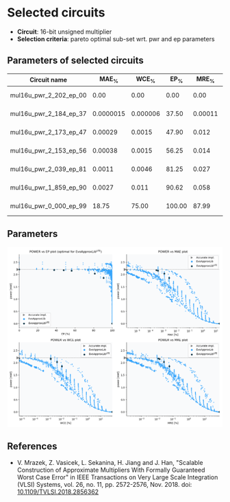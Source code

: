 
Selected circuits
===================
 - **Circuit**: 16-bit unsigned multiplier
 - **Selection criteria**: pareto optimal sub-set wrt. pwr and ep parameters

Parameters of selected circuits
----------------------------

| Circuit name | MAE<sub>%</sub> | WCE<sub>%</sub> | EP<sub>%</sub> | MRE<sub>%</sub> | MSE | Download |
| --- |  --- | --- | --- | --- | --- | --- | 
| mul16u_pwr_2_202_ep_00 | 0.00 | 0.00 | 0.00 | 0.00 | 0 |   [[Verilog<sub>PDK45</sub>](mul16u_pwr_2_202_ep_00_pdk45.v)] [[C](mul16u_pwr_2_202_ep_00.c)] |
| mul16u_pwr_2_184_ep_37 | 0.0000015 | 0.000006 | 37.50 | 0.00011 | 16416 |   [[Verilog<sub>PDK45</sub>](mul16u_pwr_2_184_ep_37_pdk45.v)] [[C](mul16u_pwr_2_184_ep_37.c)] |
| mul16u_pwr_2_173_ep_47 | 0.00029 | 0.0015 | 47.90 | 0.012 | 80900.511e4 |  [[Verilog<sub>generic</sub>](mul16u_pwr_2_173_ep_47_gen.v)]  [[C](mul16u_pwr_2_173_ep_47.c)] |
| mul16u_pwr_2_153_ep_56 | 0.00038 | 0.0015 | 56.25 | 0.014 | 10779.731e5 |  [[Verilog<sub>generic</sub>](mul16u_pwr_2_153_ep_56_gen.v)]  [[C](mul16u_pwr_2_153_ep_56.c)] |
| mul16u_pwr_2_039_ep_81 | 0.0011 | 0.0046 | 81.25 | 0.027 | 50107.788e5 |   [[Verilog<sub>PDK45</sub>](mul16u_pwr_2_039_ep_81_pdk45.v)] [[C](mul16u_pwr_2_039_ep_81.c)] |
| mul16u_pwr_1_859_ep_90 | 0.0027 | 0.011 | 90.62 | 0.058 | 25053.861e6 |   [[Verilog<sub>PDK45</sub>](mul16u_pwr_1_859_ep_90_pdk45.v)] [[C](mul16u_pwr_1_859_ep_90.c)] |
| mul16u_pwr_0_000_ep_99 | 18.75 | 75.00 | 100.00 | 87.99 | 10407.645e14 |  [[Verilog<sub>generic</sub>](mul16u_pwr_0_000_ep_99_gen.v)]  [[C](mul16u_pwr_0_000_ep_99.c)] |
    
Parameters
--------------
![Parameters figure](fig.png)

References
--------------
   - V. Mrazek, Z. Vasicek, L. Sekanina, H. Jiang and J. Han, "Scalable Construction of Approximate Multipliers With Formally Guaranteed Worst Case Error" in IEEE Transactions on Very Large Scale Integration (VLSI) Systems, vol. 26, no. 11, pp. 2572-2576, Nov. 2018. doi: [10.1109/TVLSI.2018.2856362](https://dx.doi.org/10.1109/TVLSI.2018.2856362)

             